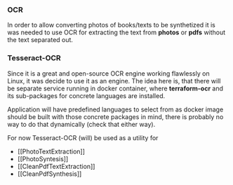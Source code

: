 ### OCR
In order to allow converting photos of books/texts to be synthetized it is was needed to use OCR for extracting the text from **photos** or **pdfs** without the text separated out.

### Tesseract-OCR
Since it is a great and open-source OCR engine working flawlessly on Linux, it was decide to use it as an engine.
The idea here is, that there will be separate service running in docker container, where **terraform-ocr** and its sub-packages for concrete languages are installed.

Application will have predefined languages to select from as docker image should be built with those concrete packages in mind, there is probably no way to do that dynamically (check that either way).

For now Tesseract-OCR (will) be used as a utility for
- [[PhotoTextExtraction]]
- [[PhotoSyntesis]] 
- [[CleanPdfTextExtraction]]
- [[CleanPdfSynthesis]]

